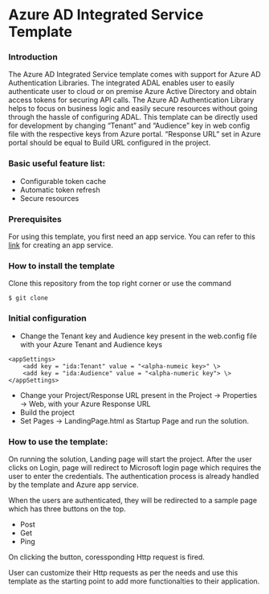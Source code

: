 # Azure AD Integrated Service Template


### Introduction
The Azure AD Integrated Service template comes with support for Azure AD Authentication Libraries. The integrated ADAL enables user to easily authenticate user to cloud or on premise Azure Active Directory and obtain access tokens for securing API calls. The Azure AD Authentication Library helps to focus on business logic and easily secure resources without going through the hassle of configuring ADAL. This template can be directly used for development by changing “Tenant” and “Audience” key in web config file with the respective keys from Azure portal. “Response URL” set in Azure portal should be equal to Build URL configured in the project.

### Basic useful feature list:
* Configurable token cache
* Automatic token refresh
* Secure resources 

### Prerequisites 
For using this template, you first need an app service. You can refer to this [link](https://docs.microsoft.com/en-us/azure/app-service-mobile/app-service-mobile-how-to-configure-active-directory-authentication) for creating an app service.

### How to install the template
Clone this repository from the top right corner or use the command
```
$ git clone
```

### Initial configuration
* Change  the Tenant key and Audience key present in the web.config file with your Azure Tenant and Audience keys
``` 
<appSettings>
	<add key = "ida:Tenant" value = "<alpha-numeic key>" \>
    <add key = "ida:Audience" value = "<alpha-numeric key"> \>
</appSettings>
```
* Change your Project/Response URL present in the Project -> Properties -> Web, with your Azure Response URL 
* Build the project
* Set Pages -> LandingPage.html as Startup Page and run the solution. 


### How to use the template:

On running the solution, Landing page will start the project. After the user clicks on Login, page will redirect to Microsoft login page which requires the user to enter the credentials. The authentication process is already handled by the template and Azure app service.

When the users are authenticated, they will be redirected to a sample page which has three buttons on the top.
* Post
* Get
* Ping

On clicking the button, coressponding Http request is fired. 

User can customize their Http requests as per the needs and use this template as the starting point to add more functionalties to their application.
